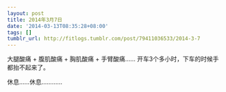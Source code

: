 ```yaml
---
layout: post
title: 2014年3月7日
date: '2014-03-13T08:35:28+08:00'
tags: []
tumblr_url: http://fitlogs.tumblr.com/post/79411036533/2014-3-7
---
```

大腿酸痛 + 腹肌酸痛 + 胸肌酸痛 + 手臂酸痛…… 开车3个多小时，下车的时候手都抬不起来了。

休息……休息…………
